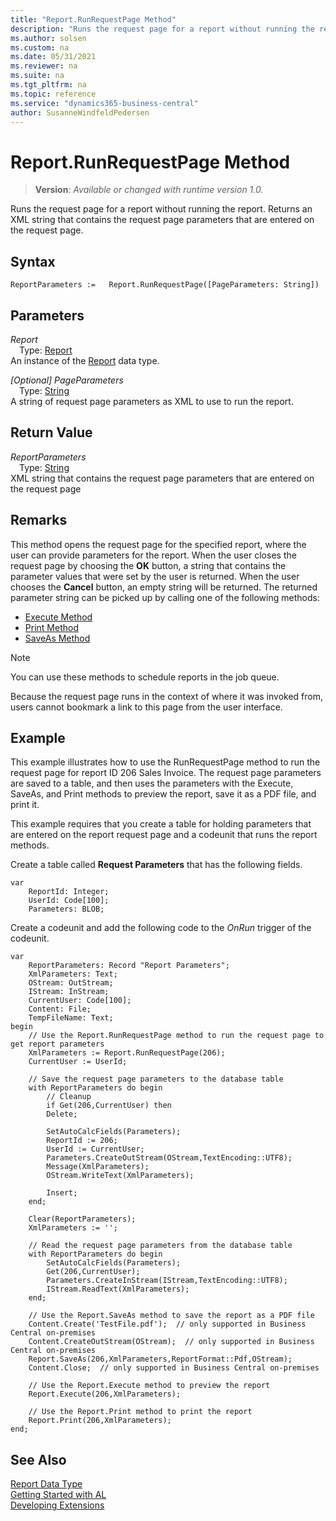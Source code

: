 ```yaml
---
title: "Report.RunRequestPage Method"
description: "Runs the request page for a report without running the report. Returns an XML string that contains the request page parameters that are entered on the request page."
ms.author: solsen
ms.custom: na
ms.date: 05/31/2021
ms.reviewer: na
ms.suite: na
ms.tgt_pltfrm: na
ms.topic: reference
ms.service: "dynamics365-business-central"
author: SusanneWindfeldPedersen
---
```

[//]: # (START>DO_NOT_EDIT)
[//]: # (IMPORTANT:Do not edit any of the content between here and the END>DO_NOT_EDIT.)
[//]: # (Any modifications should be made in the .xml files in the ModernDev repo.)
# Report.RunRequestPage Method
> **Version**: _Available or changed with runtime version 1.0._

Runs the request page for a report without running the report. Returns an XML string that contains the request page parameters that are entered on the request page.


## Syntax
```
ReportParameters :=   Report.RunRequestPage([PageParameters: String])
```
## Parameters
*Report*  
&emsp;Type: [Report](report-data-type.md)  
An instance of the [Report](report-data-type.md) data type.  

*[Optional] PageParameters*  
&emsp;Type: [String](../string/string-data-type.md)  
A string of request page parameters as XML to use to run the report.  


## Return Value
*ReportParameters*  
&emsp;Type: [String](../string/string-data-type.md)  
XML string that contains the request page parameters that are entered on the request page


[//]: # (IMPORTANT: END>DO_NOT_EDIT)

## Remarks  
 This method opens the request page for the specified report, where the user can provide parameters for the report. When the user closes the request page by choosing the **OK** button, a string that contains the parameter values that were set by the user is returned. When the user chooses the **Cancel** button, an empty string will be returned. The returned parameter string can be picked up by calling one of the following methods:  

- [Execute Method](reportinstance-execute-method.md)  
- [Print Method](reportinstance-print-method.md)  
- [SaveAs Method](reportinstance-saveas-method.md)  

> [!NOTE]  
> You can use these methods to schedule reports in the job queue.  

Because the request page runs in the context of where it was invoked from, users cannot bookmark a link to this page from the user interface.  

## Example  
 This example illustrates how to use the RunRequestPage method to run the request page for report ID 206 Sales Invoice. The request page parameters are saved to a table, and then uses the parameters with the Execute, SaveAs, and Print methods to preview the report, save it as a PDF file, and print it.  

 This example requires that you create a table for holding parameters that are entered on the report request page and a codeunit that runs the report methods.  

 Create a table called **Request Parameters** that has the following fields.  

```al
var
    ReportId: Integer;
    UserId: Code[100];
    Parameters: BLOB;
```  

 Create a codeunit and add the following code to the *OnRun* trigger of the codeunit.  

```al
var
    ReportParameters: Record "Report Parameters";
    XmlParameters: Text;
    OStream: OutStream;
    IStream: InStream;
    CurrentUser: Code[100];
    Content: File;
    TempFileName: Text;
begin
    // Use the Report.RunRequestPage method to run the request page to get report parameters  
    XmlParameters := Report.RunRequestPage(206);  
    CurrentUser := UserId;  
    
    // Save the request page parameters to the database table  
    with ReportParameters do begin  
        // Cleanup  
        if Get(206,CurrentUser) then  
        Delete;  
    
        SetAutoCalcFields(Parameters);  
        ReportId := 206;  
        UserId := CurrentUser;  
        Parameters.CreateOutStream(OStream,TextEncoding::UTF8);  
        Message(XmlParameters);  
        OStream.WriteText(XmlParameters);  
    
        Insert;  
    end;  
    
    Clear(ReportParameters);  
    XmlParameters := '';  
    
    // Read the request page parameters from the database table  
    with ReportParameters do begin  
        SetAutoCalcFields(Parameters);  
        Get(206,CurrentUser);  
        Parameters.CreateInStream(IStream,TextEncoding::UTF8);  
        IStream.ReadText(XmlParameters);  
    end;  
    
    // Use the Report.SaveAs method to save the report as a PDF file  
    Content.Create('TestFile.pdf');  // only supported in Business Central on-premises
    Content.CreateOutStream(OStream);  // only supported in Business Central on-premises
    Report.SaveAs(206,XmlParameters,ReportFormat::Pdf,OStream);  
    Content.Close;  // only supported in Business Central on-premises
    
    // Use the Report.Execute method to preview the report  
    Report.Execute(206,XmlParameters);  
    
    // Use the Report.Print method to print the report  
    Report.Print(206,XmlParameters);  
end;

```  


## See Also
[Report Data Type](report-data-type.md)  
[Getting Started with AL](../../devenv-get-started.md)  
[Developing Extensions](../../devenv-dev-overview.md)